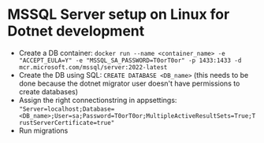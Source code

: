 # MSSQL Server setup on Linux for Dotnet development

- Create a DB container: `docker run --name <container_name> -e "ACCEPT_EULA=Y" -e "MSSQL_SA_PASSWORD=T0orT0or" -p 1433:1433 -d mcr.microsoft.com/mssql/server:2022-latest`
- Create the DB using SQL: `CREATE DATABASE <DB_name>` (this needs to be done because the dotnet migrator user doesn't have permissions to create databases)
- Assign the right connectionstring in appsettings: `"Server=localhost;Database=<DB_name>;User=sa;Password=T0orT0or;MultipleActiveResultSets=True;TrustServerCertificate=true"`
- Run migrations

